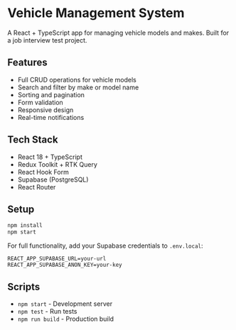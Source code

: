 # Vehicle Management System

A React + TypeScript app for managing vehicle models and makes. Built for a job interview test project.

## Features

- Full CRUD operations for vehicle models
- Search and filter by make or model name
- Sorting and pagination
- Form validation
- Responsive design
- Real-time notifications

## Tech Stack

- React 18 + TypeScript
- Redux Toolkit + RTK Query
- React Hook Form
- Supabase (PostgreSQL)
- React Router

## Setup

```bash
npm install
npm start
```

For full functionality, add your Supabase credentials to `.env.local`:
```
REACT_APP_SUPABASE_URL=your-url
REACT_APP_SUPABASE_ANON_KEY=your-key
```

## Scripts

- `npm start` - Development server
- `npm test` - Run tests
- `npm run build` - Production build